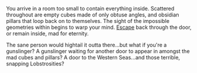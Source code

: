 You arrive in a room too small to contain everything inside.
Scattered throughout are empty cubes made of only obtuse angles, and obsidian pillars that loop back on to themselves.
The sight of the impossible geometries within begins to warp your mind.
[Escape](../marshmallow.md) back through the door, or remain inside, mad for eternity.

The sane person would hightail it outta there...but what if you're a gunslinger?
A gunslinger waiting for another door to appear in amongst the mad cubes and pillars?
A door to the Western Seas...and those terrible, snapping Lobstrosities?